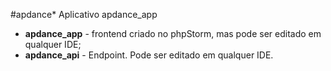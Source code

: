 #apdance*
Aplicativo apdance_app
<ul>
    <li><strong>apdance_app</strong> - frontend criado no phpStorm, mas pode ser editado em qualquer IDE;</li>
    <li><strong>apdance_api</strong> - Endpoint. Pode ser editado em qualquer IDE.</li>
</ul>

